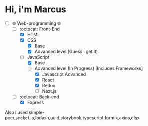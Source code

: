 # Hi, i'm Marcus



- [ ] 🌐 Web-programming 🌐
    - [ ] :octocat: Front-End
        - [X] HTML
        - [X] CSS
            - [X] Base
            - [X] Advanced level (Guess i get it)
        - [ ] JavaScript
            - [X] Base
            - [ ] Advanced level (In Progress) [Includes Frameworks]
                - [X] Javascript Advanced
                - [X] React
                - [X] Redux
                - [ ] Next.js
     - [ ] :octocat: Back-end
        - [X] Express

Also i used simple-peer,socket.io,lodash,uuid,storybook,typescript,formik,axios,clsx
